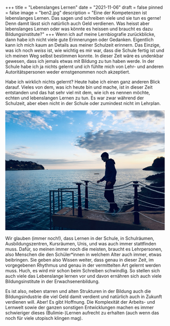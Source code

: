+++
title = "Lebenslanges Lernen"
date = "2021-11-06"
draft = false
pinned = false
image = "ben2.jpg"
description = "Eine der Kompetenzen ist lebenslanges Lernen. Das sagen und schreiben viele und sie tun es gerne! Denn damit lässt sich natürlich auch Geld verdienen. Was heisst aber lebenslanges Lernen oder was könnte es heissen und braucht es dazu Bildungsinstitute?"
+++
Wenn ich auf meine Lernbiografie zurückblicke, dann habe ich nicht viele gute Erinnerungen oder Gedanken. Eigentlich kann ich mich kaum an Details aus meiner Schulzeit erinnern. Das Einzige, was ich noch *weiss* ist, wie wichtig es mir war, dass die Schule fertig ist und ich meinen Weg selbst bestimmen konnte. In dieser Zeit wäre es undenkbar gewesen, dass ich jemals etwas mit Bildung zu tun haben werde. In der Schule habe ich ja nichts gelernt und ich fühlte mich von Lehr- und anderen Autoritätspersonen weder ernstgenommen noch akzeptiert.

Habe ich wirklich nichts gelernt? Heute habe ich einen ganz anderen Blick darauf. Vieles von dem, was ich heute bin und mache, ist in dieser Zeit entstanden und das hat sehr viel mit dem, wie ich es nennen möchte, echten und lebenslangen Lernen zu tun. Es war zwar während der Schulzeit, aber eben nicht in der Schule oder zumindest nicht im Lehrplan.

![](ben2.jpg)

Wir glauben (immer noch!), dass Lernen in der Schule, in Schulräumen, Ausbildungszentren, Kursräumen, Unis, und was auch immer stattfinden muss. Dafür, so meinen immer noch die meisten, braucht es Lehrpersonen, also Menschen die den Schüler*innen in welchem Alter auch immer, etwas beibringen. Sie geben also Wissen weiter, dass genau in dieser Zeit, im vorgegebenen Rhythmus und genau in der vermittelten Art gelernt werden muss. Huch, es wird mir schon beim Schreiben schwindlig. So stellen sich auch viele das Lebenslange lernen vor und davon ernähren sich auch viele Bildungsinstitute in der Erwachsenenbildung.

Es ist also, neben starren und alten Strukturen in der Bildung auch die Bildungsindustrie die viel Geld damit verdient und natürlich auch in Zukunft verdienen will. Aber! Es gibt Hoffnung. Die Komplexität der Arbeits- und Lernwelt sowie der ganzen sonstigen Entwicklungen machen es immer schwieriger dieses (Bulimie-)Lernen aufrecht zu erhalten (auch wenn das noch für viele utopisch klingen mag).